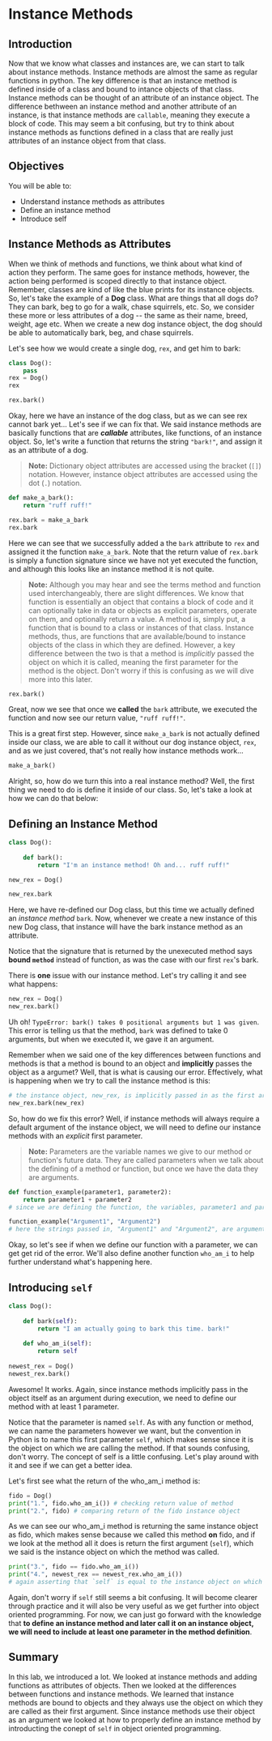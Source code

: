
# Instance Methods

## Introduction
Now that we know what classes and instances are, we can start to talk about instance methods. Instance methods are almost the same as regular functions in python. The key difference is that an instance method is defined inside of a class and bound to intance objects of that class. Instance methods can be thought of an attribute of an instance object. The difference bethween an instance method and another attribute of an instance, is that instance methods are `callable`, meaning they execute a block of code. This may seem a bit confusing, but try to think about instance methods as functions defined in a class that are really just attributes of an instance object from that class.

## Objectives

You will be able to:

* Understand instance methods as attributes
* Define an instance method
* Introduce self

## Instance Methods as Attributes

When we think of methods and functions, we think about what kind of action they perform. The same goes for instance methods, however, the action being performed is scoped directly to that instance object. Remember, classes are kind of like the blue prints for its instance objects. So, let's take the example of a **Dog** class. What are things that all dogs do? They can bark, beg to go for a walk, chase squirrels, etc. So, we consider these more or less attributes of a dog -- the same as their name, breed, weight, age etc. When we create a new dog instance object, the dog should be able to automatically bark, beg, and chase squirrels.

Let's see how we would create a single dog, `rex`, and get him to bark:


```python
class Dog():
    pass 
rex = Dog()
rex
```


```python
rex.bark()
```

Okay, here we have an instance of the dog class, but as we can see rex cannot bark yet... Let's see if we can fix that. We said instance methods are basically functions that are ***callable*** attributes, like functions, of an instance object. So, let's write a function that returns the string `"bark!"`, and assign it as an attribute of a dog.

> **Note:** Dictionary object attributes are accessed using the bracket (`[]`) notation. However, instance object attributes are accessed using the dot (`.`) notation. 


```python
def make_a_bark():
    return "ruff ruff!"

rex.bark = make_a_bark
rex.bark
```

Here we can see that we successfully added a the `bark` attribute to `rex` and assigned it the function `make_a_bark`. Note that the return value of `rex.bark` is simply a function signature since we have not yet executed the function, and although this looks like an instance method it is not quite.

> **Note:** Although you may hear and see the terms method and function used interchangeably, there are slight differences. We know that function is essentially an object that contains a block of code and it can optionally take in data or objects as explicit parameters, operate on them, and optionally return a value. A method is, simply put, a function that is bound to a class or instances of that class. Instance methods, thus, are functions that are available/bound to instance objects of the class in which they are defined. However, a key difference between the two is that a method is *implicitly* passed the object on which it is called, meaning the first parameter for the method is the object. Don't worry if this is confusing as we will dive more into this later.


```python
rex.bark()
```

Great, now we see that once we **called** the `bark` attribute, we executed the function and now see our return value, `"ruff ruff!"`. 

This is a great first step. However, since `make_a_bark` is not actually defined inside our class, we are able to call it without our dog instance object, `rex`, and as we just covered, that's not really how instance methods work... 


```python
make_a_bark()
```

Alright, so, how do we turn this into a real instance method? Well, the first thing we need to do is define it inside of our class. So, let's take a look at how we can do that below:

## Defining an Instance Method


```python
class Dog():
    
    def bark():
        return "I'm an instance method! Oh and... ruff ruff!"
```


```python
new_rex = Dog()

new_rex.bark
```

Here, we have re-defined our Dog class, but this time we actually defined an *instance method* `bark`. Now, whenever we create a new instance of this new Dog class, that instance will have the bark instance method as an attribute. 

Notice that the signature that is returned by the unexecuted method says **bound `method`** instead of function, as was the case with our first `rex`'s bark. 

There is **one** issue with our instance method. Let's try calling it and see what happens:


```python
new_rex = Dog()
new_rex.bark()
```

Uh oh! `TypeError: bark() takes 0 positional arguments but 1 was given`. This error is telling us that the method, `bark` was defined to take 0 arguments, but when we executed it, we gave it an argument. 

Remember when we said one of the key differences between functions and methods is that a method is bound to an object and **implicitly** passes the object as a argumet? Well, that is what is causing our error. Effectively, what is happening when we try to call the instance method is this:

```python
# the instance object, new_rex, is implicitly passed in as the first argument upon execution
new_rex.bark(new_rex)
```

So, how do we fix this error? Well, if instance methods will always require a default argument of the instance object, we will need to define our instance methods with an *explicit* first parameter.

>**Note:** Parameters are the variable names we give to our method or function's future data. They are called parameters when we talk about the defining of a method or function, but once we have the data they are arguments. 

```python
def function_example(parameter1, parameter2):
    return parameter1 + parameter2
# since we are defining the function, the variables, parameter1 and parameter2, are called parameters

function_example("Argument1", "Argument2") 
# here the strings passed in, "Argument1" and "Argument2", are arguments since we are executing the function
```

Okay, so let's see if when we define our function with a parameter, we can get get rid of the error. We'll also define another function `who_am_i` to help further understand what's happening here.

## Introducing `self`


```python
class Dog():
    
    def bark(self):
        return "I am actually going to bark this time. bark!"
        
    def who_am_i(self):
        return self
        
newest_rex = Dog()
newest_rex.bark()
```

Awesome! It works. Again, since instance methods implicitly pass in the object itself as an argument during execution, we need to define our method with at least 1 parameter. 

Notice that the parameter is named `self`. As with any function or method, we can name the parameters however we want, but the convention in Python is to name this first parameter `self`, which makes sense since it is the object on which we are calling the method. If that sounds confusing, don't worry. The concept of self is a little confusing. Let's play around with it and see if we can get a better idea.

Let's first see what the return of the who_am_i method is:


```python
fido = Dog()
print("1.", fido.who_am_i()) # checking return value of method
print("2.", fido) # comparing return of the fido instance object 
```

As we can see our who_am_i method is returning the same instance object as fido, which makes sense because we called this method **on** fido, and if we look at the method all it does is return the first argument (`self`), which we said is the instance object on which the method was called. 


```python
print("3.", fido == fido.who_am_i()) 
print("4.", newest_rex == newest_rex.who_am_i()) 
# again asserting that `self` is equal to the instance object on which who_am_i was called
```

Again, don't worry if `self` still seems a bit confusing. It will become clearer through practice and it will also be very useful as we get further into object oriented programming. For now, we can just go forward with the knowledge that **to define an instance method and later call it on an instance object, we will need to include at least one parameter in the method definition**.

## Summary

In this lab, we introduced a lot. We looked at instance methods and adding functions as attributes of objects. Then we looked at the differences between functions and instance methods. We learned that instance methods are bound to objects and they always use the object on which they are called as their first argument. Since instance methods use their object as an argument we looked at how to properly define an instance method by introducting the conept of `self` in object oriented programming. 
